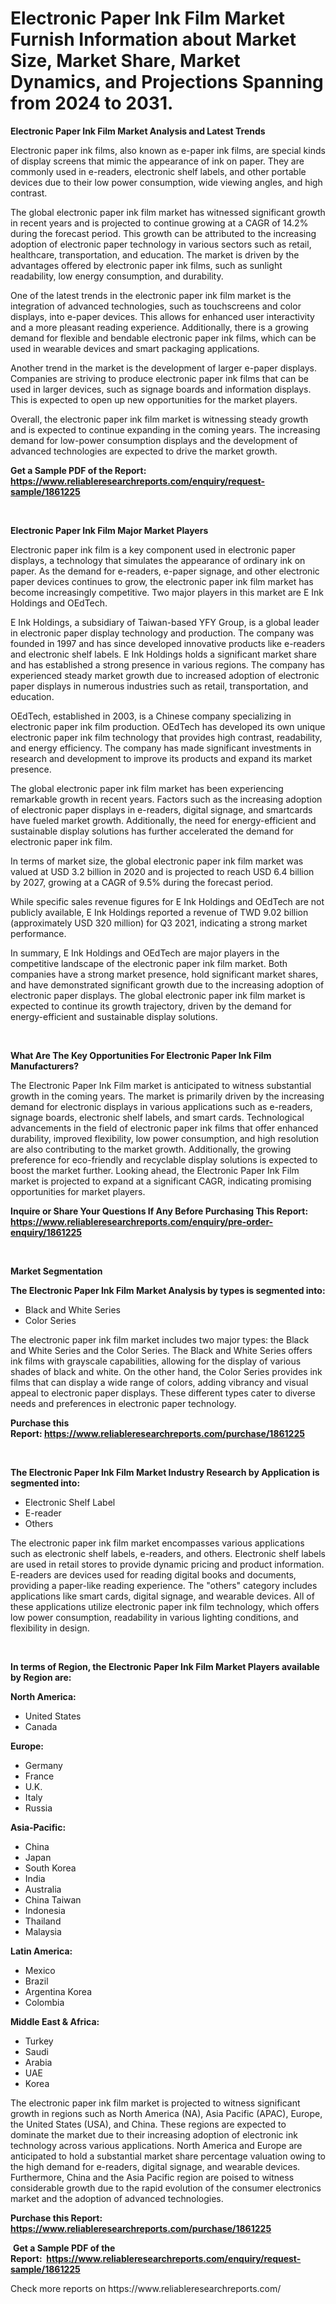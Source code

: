 <p><h1>Electronic Paper Ink Film Market Furnish Information about Market Size, Market Share, Market Dynamics, and Projections Spanning from 2024 to 2031.</h1></p><p><strong>Electronic Paper Ink Film Market Analysis and Latest Trends</strong></p>
<p><p>Electronic paper ink films, also known as e-paper ink films, are special kinds of display screens that mimic the appearance of ink on paper. They are commonly used in e-readers, electronic shelf labels, and other portable devices due to their low power consumption, wide viewing angles, and high contrast.</p><p>The global electronic paper ink film market has witnessed significant growth in recent years and is projected to continue growing at a CAGR of 14.2% during the forecast period. This growth can be attributed to the increasing adoption of electronic paper technology in various sectors such as retail, healthcare, transportation, and education. The market is driven by the advantages offered by electronic paper ink films, such as sunlight readability, low energy consumption, and durability.</p><p>One of the latest trends in the electronic paper ink film market is the integration of advanced technologies, such as touchscreens and color displays, into e-paper devices. This allows for enhanced user interactivity and a more pleasant reading experience. Additionally, there is a growing demand for flexible and bendable electronic paper ink films, which can be used in wearable devices and smart packaging applications.</p><p>Another trend in the market is the development of larger e-paper displays. Companies are striving to produce electronic paper ink films that can be used in larger devices, such as signage boards and information displays. This is expected to open up new opportunities for the market players.</p><p>Overall, the electronic paper ink film market is witnessing steady growth and is expected to continue expanding in the coming years. The increasing demand for low-power consumption displays and the development of advanced technologies are expected to drive the market growth.</p></p>
<p><strong>Get a Sample PDF of the Report:&nbsp; <a href="https://www.reliableresearchreports.com/enquiry/request-sample/1861225">https://www.reliableresearchreports.com/enquiry/request-sample/1861225</a></strong></p>
<p>&nbsp;</p>
<p><strong>Electronic Paper Ink Film Major Market Players</strong></p>
<p><p>Electronic paper ink film is a key component used in electronic paper displays, a technology that simulates the appearance of ordinary ink on paper. As the demand for e-readers, e-paper signage, and other electronic paper devices continues to grow, the electronic paper ink film market has become increasingly competitive. Two major players in this market are E Ink Holdings and OEdTech.</p><p>E Ink Holdings, a subsidiary of Taiwan-based YFY Group, is a global leader in electronic paper display technology and production. The company was founded in 1997 and has since developed innovative products like e-readers and electronic shelf labels. E Ink Holdings holds a significant market share and has established a strong presence in various regions. The company has experienced steady market growth due to increased adoption of electronic paper displays in numerous industries such as retail, transportation, and education.</p><p>OEdTech, established in 2003, is a Chinese company specializing in electronic paper ink film production. OEdTech has developed its own unique electronic paper ink film technology that provides high contrast, readability, and energy efficiency. The company has made significant investments in research and development to improve its products and expand its market presence.</p><p>The global electronic paper ink film market has been experiencing remarkable growth in recent years. Factors such as the increasing adoption of electronic paper displays in e-readers, digital signage, and smartcards have fueled market growth. Additionally, the need for energy-efficient and sustainable display solutions has further accelerated the demand for electronic paper ink film.</p><p>In terms of market size, the global electronic paper ink film market was valued at USD 3.2 billion in 2020 and is projected to reach USD 6.4 billion by 2027, growing at a CAGR of 9.5% during the forecast period.</p><p>While specific sales revenue figures for E Ink Holdings and OEdTech are not publicly available, E Ink Holdings reported a revenue of TWD 9.02 billion (approximately USD 320 million) for Q3 2021, indicating a strong market performance.</p><p>In summary, E Ink Holdings and OEdTech are major players in the competitive landscape of the electronic paper ink film market. Both companies have a strong market presence, hold significant market shares, and have demonstrated significant growth due to the increasing adoption of electronic paper displays. The global electronic paper ink film market is expected to continue its growth trajectory, driven by the demand for energy-efficient and sustainable display solutions.</p></p>
<p>&nbsp;</p>
<p><strong>What Are The Key Opportunities For Electronic Paper Ink Film Manufacturers?</strong></p>
<p><p>The Electronic Paper Ink Film market is anticipated to witness substantial growth in the coming years. The market is primarily driven by the increasing demand for electronic displays in various applications such as e-readers, signage boards, electronic shelf labels, and smart cards. Technological advancements in the field of electronic paper ink films that offer enhanced durability, improved flexibility, low power consumption, and high resolution are also contributing to the market growth. Additionally, the growing preference for eco-friendly and recyclable display solutions is expected to boost the market further. Looking ahead, the Electronic Paper Ink Film market is projected to expand at a significant CAGR, indicating promising opportunities for market players.</p></p>
<p><strong>Inquire or Share Your Questions If Any Before Purchasing This Report: <a href="https://www.reliableresearchreports.com/enquiry/pre-order-enquiry/1861225">https://www.reliableresearchreports.com/enquiry/pre-order-enquiry/1861225</a></strong></p>
<p>&nbsp;</p>
<p><strong>Market Segmentation</strong></p>
<p><strong>The Electronic Paper Ink Film Market Analysis by types is segmented into:</strong></p>
<p><ul><li>Black and White Series</li><li>Color Series</li></ul></p>
<p><p>The electronic paper ink film market includes two major types: the Black and White Series and the Color Series. The Black and White Series offers ink films with grayscale capabilities, allowing for the display of various shades of black and white. On the other hand, the Color Series provides ink films that can display a wide range of colors, adding vibrancy and visual appeal to electronic paper displays. These different types cater to diverse needs and preferences in electronic paper technology.</p></p>
<p><strong>Purchase this Report:&nbsp;<a href="https://www.reliableresearchreports.com/purchase/1861225">https://www.reliableresearchreports.com/purchase/1861225</a></strong></p>
<p>&nbsp;</p>
<p><strong>The Electronic Paper Ink Film Market Industry Research by Application is segmented into:</strong></p>
<p><ul><li>Electronic Shelf Label</li><li>E-reader</li><li>Others</li></ul></p>
<p><p>The electronic paper ink film market encompasses various applications such as electronic shelf labels, e-readers, and others. Electronic shelf labels are used in retail stores to provide dynamic pricing and product information. E-readers are devices used for reading digital books and documents, providing a paper-like reading experience. The "others" category includes applications like smart cards, digital signage, and wearable devices. All of these applications utilize electronic paper ink film technology, which offers low power consumption, readability in various lighting conditions, and flexibility in design.</p></p>
<p>&nbsp;</p>
<p><strong>In terms of Region, the Electronic Paper Ink Film Market Players available by Region are:</strong></p>
<p>
    <p> <strong> North America: </strong>
        <ul>
            <li>United States</li>
            <li>Canada</li>
        </ul>
        </p> 
    <p> <strong> Europe: </strong>
        <ul>
            <li>Germany</li>
            <li>France</li>
            <li>U.K.</li>
            <li>Italy</li>
            <li>Russia</li>
        </ul>
        </p> 
    <p> <strong> Asia-Pacific: </strong>
        <ul>
            <li>China</li>
            <li>Japan</li>
            <li>South Korea</li>
            <li>India</li>
            <li>Australia</li>
            <li>China Taiwan</li>
            <li>Indonesia</li>
            <li>Thailand</li>
            <li>Malaysia</li>
        </ul>
        </p> 
    <p> <strong> Latin America: </strong>
        <ul>
            <li>Mexico</li>
            <li>Brazil</li>
            <li>Argentina Korea</li>
            <li>Colombia</li>
        </ul>
        </p> 
    <p> <strong> Middle East & Africa: </strong>
        <ul>
            <li>Turkey</li>
            <li>Saudi</li>
            <li>Arabia</li>
            <li>UAE</li>
            <li>Korea</li>
        </ul>
    </p>
    </p>
<p><p>The electronic paper ink film market is projected to witness significant growth in regions such as North America (NA), Asia Pacific (APAC), Europe, the United States (USA), and China. These regions are expected to dominate the market due to their increasing adoption of electronic ink technology across various applications. North America and Europe are anticipated to hold a substantial market share percentage valuation owing to the high demand for e-readers, digital signage, and wearable devices. Furthermore, China and the Asia Pacific region are poised to witness considerable growth due to the rapid evolution of the consumer electronics market and the adoption of advanced technologies.</p></p>
<p><strong>Purchase this Report: <a href="https://www.reliableresearchreports.com/purchase/1861225">https://www.reliableresearchreports.com/purchase/1861225</a></strong></p>
<p>&nbsp;<strong>Get a Sample PDF of the Report:&nbsp;&nbsp;<a href="https://www.reliableresearchreports.com/enquiry/request-sample/1861225">https://www.reliableresearchreports.com/enquiry/request-sample/1861225</a></strong></p>
<p><strong></strong></p>
<p>Check more reports on https://www.reliableresearchreports.com/</p>
